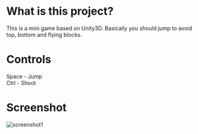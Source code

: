 # What is this project?  
This is a mini game based on Unity3D. Basically you should jump to avoid top, bottom and flying blocks.  

# Controls  
Space - Jump  
Ctrl - Shoot  

# Screenshot  
![screenshot1](doc/screenshot.png)

